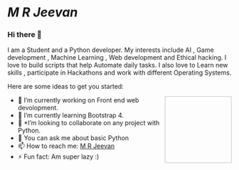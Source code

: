 # *M R Jeevan*

### Hi there 👋


 

I am a Student and a Python developer. My interests include AI , Game development , Machine Learning , Web development and Ethical hacking.
I love to build scripts that help Automate daily tasks. I also love to Learn new skills , participate in Hackathons and work with different Operating Systems. 

Here are some ideas to get you started:

<a href="https://raw.githubusercontent.com/mrjeevan/mrjeevan.github.io/master/resource/logo.png"><img align="right" width="150" height="150" ></a>
- 🔭 I’m currently working on Front end web devolopment.
- 🌱 I’m currently learning Bootstrap 4.
- 🤔 *I’m looking to collaborate on any project with Python. 
- 💬 You can ask me about basic Python  
- 📫 How to reach me: [M R Jeevan](https://twitter.com/MRJeevan8) 
- ⚡ Fun fact: Am super lazy :)

